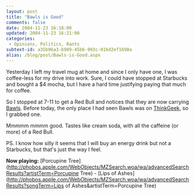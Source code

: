 ```yaml
---
layout: post
title: "Bawls is Good"
comments: false
date: 2004-11-23 16:18:00
updated: 2004-11-23 16:21:00
categories:
 - Opinions, Politics, Rants
subtext-id: a35b96a3-b909-45b6-993c-016d2ef1698a
alias: /blog/post/Bawls-is-Good.aspx
---
```



Yesterday I left my travel mug at home and since I only have one, I was coffee-less for my drive into work. Sure, I could have stopped at Starbucks and bought a $4 mocha, but I have a hard time justifying paying that much for coffee.

So I stopped at 7-11 to get a Red Bull and notices that they are now carrying [Bawls](http://www.bawls.com/). Before today, the only place I had seen Bawls was on [ThinkGeek](http://www.thinkgeek.com/caffeine/), so I grabbed one.

Mmmmm mmmm good. Tastes like cream soda, with all the caffeine (or more) of a Red Bull.

PS. I know how silly it seems that I will buy an energy drink but not a Starbucks, but that's just the way I feel.

**Now playing:** [Porcupine Tree](http://phobos.apple.com/WebObjects/MZSearch.woa/wa/advancedSearchResults?artistTerm=Porcupine Tree) - [Lips of Ashes](http://phobos.apple.com/WebObjects/MZSearch.woa/wa/advancedSearchResults?songTerm=Lips of Ashes&artistTerm=Porcupine Tree)
